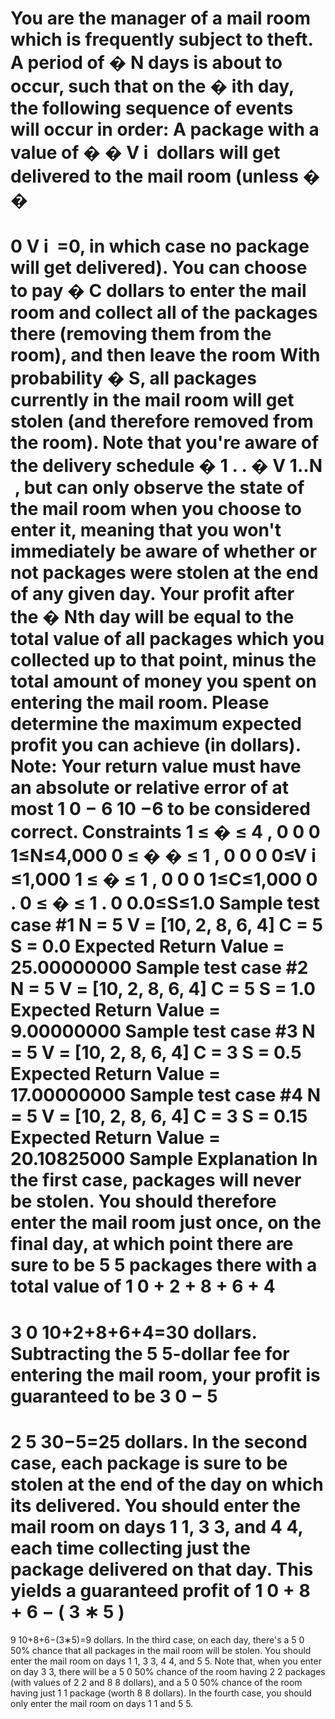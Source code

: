 You are the manager of a mail room which is frequently subject to theft. A period of 
�
N days is about to occur, such that on the 
�
ith day, the following sequence of events will occur in order:
A package with a value of 
�
�
V 
i
​
  dollars will get delivered to the mail room (unless 
�
�
=
0
V 
i
​
 =0, in which case no package will get delivered).
You can choose to pay 
�
C dollars to enter the mail room and collect all of the packages there (removing them from the room), and then leave the room
With probability 
�
S, all packages currently in the mail room will get stolen (and therefore removed from the room).
Note that you're aware of the delivery schedule 
�
1
.
.
�
V 
1..N
​
 , but can only observe the state of the mail room when you choose to enter it, meaning that you won't immediately be aware of whether or not packages were stolen at the end of any given day.
Your profit after the 
�
Nth day will be equal to the total value of all packages which you collected up to that point, minus the total amount of money you spent on entering the mail room.
Please determine the maximum expected profit you can achieve (in dollars).
Note: Your return value must have an absolute or relative error of at most 
1
0
−
6
10 
−6
  to be considered correct.
Constraints
1
≤
�
≤
4
,
0
0
0
1≤N≤4,000
0
≤
�
�
≤
1
,
0
0
0
0≤V 
i
​
 ≤1,000
1
≤
�
≤
1
,
0
0
0
1≤C≤1,000
0
.
0
≤
�
≤
1
.
0
0.0≤S≤1.0
Sample test case #1
N = 5
V = [10, 2, 8, 6, 4]
C = 5
S = 0.0
Expected Return Value = 25.00000000
Sample test case #2
N = 5
V = [10, 2, 8, 6, 4]
C = 5
S = 1.0
Expected Return Value = 9.00000000
Sample test case #3
N = 5
V = [10, 2, 8, 6, 4]
C = 3
S = 0.5
Expected Return Value = 17.00000000
Sample test case #4
N = 5
V = [10, 2, 8, 6, 4]
C = 3
S = 0.15
Expected Return Value = 20.10825000
Sample Explanation
In the first case, packages will never be stolen. You should therefore enter the mail room just once, on the final day, at which point there are sure to be 
5
5 packages there with a total value of 
1
0
+
2
+
8
+
6
+
4
=
3
0
10+2+8+6+4=30 dollars. Subtracting the 
5
5-dollar fee for entering the mail room, your profit is guaranteed to be 
3
0
−
5
=
2
5
30−5=25 dollars.
In the second case, each package is sure to be stolen at the end of the day on which its delivered. You should enter the mail room on days 
1
1, 
3
3, and 
4
4, each time collecting just the package delivered on that day. This yields a guaranteed profit of 
1
0
+
8
+
6
−
(
3
∗
5
)
=
9
10+8+6−(3∗5)=9 dollars.
In the third case, on each day, there's a 
5
0
50% chance that all packages in the mail room will be stolen. You should enter the mail room on days 
1
1, 
3
3, 
4
4, and 
5
5. Note that, when you enter on day 
3
3, there will be a 
5
0
50% chance of the room having 
2
2 packages (with values of 
2
2 and 
8
8 dollars), and a 
5
0
50% chance of the room having just 
1
1 package (worth 
8
8 dollars).
In the fourth case, you should only enter the mail room on days 
1
1 and 
5
5.
